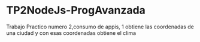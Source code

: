 # TP2NodeJs-ProgAvanzada
Trabajo Practico numero 2,consumo de appis, 1 obtiene las coordenadas de una ciudad y con esas coordenadas obtiene el clima
